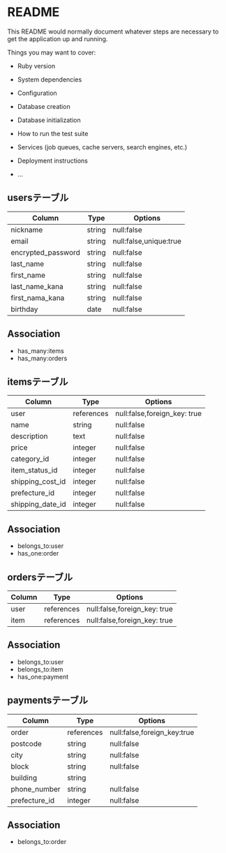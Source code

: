 # README

This README would normally document whatever steps are necessary to get the
application up and running.

Things you may want to cover:

* Ruby version

* System dependencies

* Configuration

* Database creation

* Database initialization

* How to run the test suite

* Services (job queues, cache servers, search engines, etc.)

* Deployment instructions

* ...

## usersテーブル

|Column|Type|Options|
|------|----|-------|
| nickname | string | null:false |
| email | string | null:false,unique:true |
| encrypted_password | string | null:false |
| last_name | string | null:false |
| first_name | string | null:false |
| last_name_kana | string | null:false |
| first_nama_kana | string | null:false |
| birthday | date | null:false |

## Association
- has_many:items
- has_many:orders

## itemsテーブル
|Column|Type|Options|
|------|----|-------|
| user | references | null:false,foreign_key: true |
| name | string | null:false |
| description | text | null:false |
| price | integer | null:false |
| category_id | integer | null:false |
| item_status_id | integer | null:false |
| shipping_cost_id | integer | null:false |
| prefecture_id | integer | null:false |
| shipping_date_id | integer | null:false | 


## Association
- belongs_to:user
- has_one:order

## ordersテーブル
|Column|Type|Options|
|------|----|-------|
| user | references | null:false,foreign_key: true |
| item | references | null:false,foreign_key: true |

## Association
- belongs_to:user
- belongs_to:item
- has_one:payment

## paymentsテーブル
|Column|Type|Options|
|------|----|-------|
| order | references | null:false,foreign_key:true |
| postcode | string | null:false |
| city | string | null:false |
| block | string | null:false |
| building | string |
| phone_number | string | null:false |
| prefecture_id | integer | null:false |

## Association
- belongs_to:order

